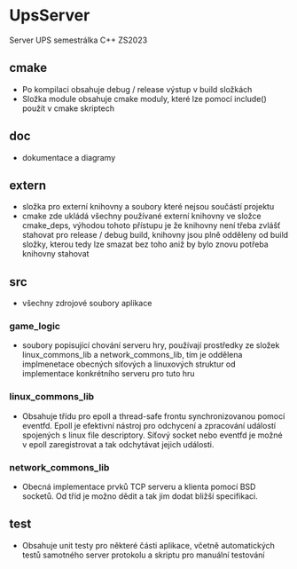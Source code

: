 # UpsServer

Server UPS semestrálka C++ ZS2023

## cmake

* Po kompilaci obsahuje debug / release výstup v build složkách
* Složka module obsahuje cmake moduly, které lze pomocí include() použít v cmake skriptech

## doc

* dokumentace a diagramy

## extern

* složka pro externí knihovny a soubory které nejsou součástí projektu
* cmake zde ukládá všechny používané externí knihovny ve složce cmake_deps, výhodou tohoto přístupu je že knihovny není
  třeba zvlášť stahovat pro release / debug build, knihovny jsou plně odděleny od build složky, kterou tedy lze smazat bez
  toho aniž by bylo znovu potřeba knihovny stahovat

## src

* všechny zdrojové soubory aplikace

### game_logic

* soubory popisující chování serveru hry, používají prostředky ze složek linux_commons_lib a network_commons_lib, tím je
  oddělena implmenetace obecných síťových a linuxových struktur od implementace konkrétního serveru pro tuto hru

### linux_commons_lib

* Obsahuje třídu pro epoll a thread-safe frontu synchronizovanou pomocí eventfd. Epoll je efektivní nástroj pro odchycení
  a zpracování událostí spojených s linux file descriptory. Síťový socket nebo eventfd je možné v epoll zaregistrovat a tak
  odchytávat jejich události.

### network_commons_lib

* Obecná implementace prvků TCP serveru a klienta pomocí BSD socketů. Od tříd je možno dědit a tak jim dodat bližší
  specifikaci.

## test

* Obsahuje unit testy pro některé části aplikace, včetně automatických testů samotného server protokolu a skriptu pro
  manuální testování
